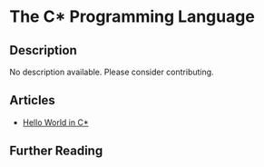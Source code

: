 # The C\* Programming Language

## Description

No description available. Please consider contributing.

## Articles

- [Hello World in C\*](https://sampleprograms.io/projects/hello-world/c-star)

## Further Reading